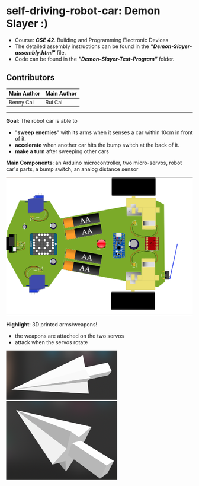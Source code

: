 # self-driving-robot-car: Demon Slayer :)
- Course: ***CSE 42***. Building and Programming Electronic Devices 
- The detailed assembly instructions can be found in the ***"Demon-Slayer-assembly.html"*** file.
- Code can be found in the ***"Demon-Slayer-Test-Program"*** folder.

## Contributors
| Main Author  | Main Author |
| ------------- | ------------- |
| Benny Cai  | Rui Cai  |

<hr/>

**Goal**: The robot car is able to 
- "**sweep enemies**" with its arms when it senses a car within 10cm in front of it.
- **accelerate** when another car hits the bump switch at the back of it.
- **make a turn** after sweeping other cars

**Main Components**: an Arduino microcontroller, two micro-servos, robot car's parts, a bump switch, an analog distance sensor  

<img src="images/car.png" width="600">  


**Highlight**: 3D printed arms/weapons!
- the weapons are attached on the two servos
- attack when the servos rotate

<img src="images/3D1.png" width="300">
<img src="images/3D2.png" width="300">
